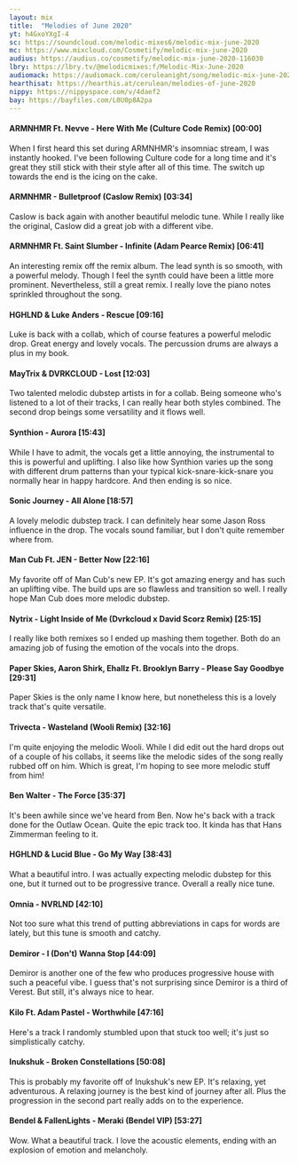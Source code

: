 ```yaml
---
layout: mix
title:  "Melodies of June 2020"
yt: h4GxoYXgI-4
sc: https://soundcloud.com/melodic-mixes6/melodic-mix-june-2020
mc: https://www.mixcloud.com/Cosmetify/melodic-mix-june-2020
audius: https://audius.co/cosmetify/melodic-mix-june-2020-116030
lbry: https://lbry.tv/@melodicmixes:f/Melodic-Mix-June-2020
audiomack: https://audiomack.com/ceruleanight/song/melodic-mix-june-2020
hearthisat: https://hearthis.at/cerulean/melodies-of-june-2020
nippy: https://nippyspace.com/v/4daef2
bay: https://bayfiles.com/L0U0p8A2pa
---
```


#### ARMNHMR Ft. Nevve - Here With Me (Culture Code Remix) [00:00]
When I first heard this set during ARMNHMR's insomniac stream, I was instantly hooked. I've been following Culture code for a long time and it's great they still stick with their style after all of this time. The switch up towards the end is the icing on the cake.

#### ARMNHMR - Bulletproof (Caslow Remix) [03:34]
Caslow is back again with another beautiful melodic tune. While I really like the original, Caslow did a great job with a different vibe.

#### ARMNHMR Ft. Saint Slumber - Infinite (Adam Pearce Remix) [06:41]
An interesting remix off the remix album. The lead synth is so smooth, with a powerful melody. Though I feel the synth could have been a little more prominent. Nevertheless, still a great remix. I really love the piano notes sprinkled throughout the song.

#### HGHLND & Luke Anders - Rescue [09:16]
Luke is back with a collab, which of course features a powerful melodic drop. Great energy and lovely vocals. The percussion drums are always a plus in my book.

#### MayTrix & DVRKCLOUD - Lost [12:03]
Two talented melodic dubstep artists in for a collab. Being someone who's listened to a lot of their tracks, I can really hear both styles combined. The second drop beings some versatility and it flows well.

#### Synthion - Aurora [15:43]
While I have to admit, the vocals get a little annoying, the instrumental to this is powerful and uplifting. I also like how Synthion varies up the song with different drum patterns than your typical kick-snare-kick-snare you normally hear in happy hardcore. And then ending is so nice.

#### Sonic Journey - All Alone [18:57]
A lovely melodic dubstep track. I can definitely hear some Jason Ross influence in the drop. The vocals sound familiar, but I don't quite remember where from.

#### Man Cub Ft. JEN - Better Now [22:16]
My favorite off of Man Cub's new EP. It's got amazing energy and has such an uplifting vibe. The build ups are so flawless and transition so well. I really hope Man Cub does more melodic dubstep.

#### Nytrix - Light Inside of Me (Dvrkcloud x David Scorz Remix) [25:15]
I really like both remixes so I ended up mashing them together. Both do an amazing job of fusing the emotion of the vocals into the drops.

#### Paper Skies, Aaron Shirk, Ehallz Ft. Brooklyn Barry - Please Say Goodbye [29:31]
Paper Skies is the only name I know here, but nonetheless this is a lovely track that's quite versatile.

#### Trivecta - Wasteland (Wooli Remix) [32:16]
I'm quite enjoying the melodic Wooli. While I did edit out the hard drops out of a couple of his collabs, it seems like the melodic sides of the song really rubbed off on him. Which is great, I'm hoping to see more melodic stuff from him!

#### Ben Walter - The Force [35:37]
It's been awhile since we've heard from Ben. Now he's back with a track done for the Outlaw Ocean. Quite the epic track too. It kinda has that Hans Zimmerman feeling to it.

#### HGHLND & Lucid Blue - Go My Way [38:43]
What a beautiful intro. I was actually expecting melodic dubstep for this one, but it turned out to be progressive trance. Overall a really nice tune.

#### Omnia - NVRLND [42:10]
Not too sure what this trend of putting abbreviations in caps for words are lately, but this tune is smooth and catchy.

#### Demiror - I (Don't) Wanna Stop [44:09]
Demiror is another one of the few who produces progressive house with such a peaceful vibe. I guess that's not surprising since Demiror is a third of Verest. But still, it's always nice to hear.

#### Kilo Ft. Adam Pastel - Worthwhile [47:16]
Here's a track I randomly stumbled upon that stuck too well; it's just so simplistically catchy.

#### Inukshuk - Broken Constellations [50:08]
This is probably my favorite off of Inukshuk's new EP. It's relaxing, yet adventurous. A relaxing journey is the best kind of journey after all. Plus the progression in the second part really adds on to the experience.

#### Bendel & FallenLights - Meraki (Bendel VIP) [53:27]
Wow. What a beautiful track. I love the acoustic elements, ending with an explosion of emotion and melancholy.